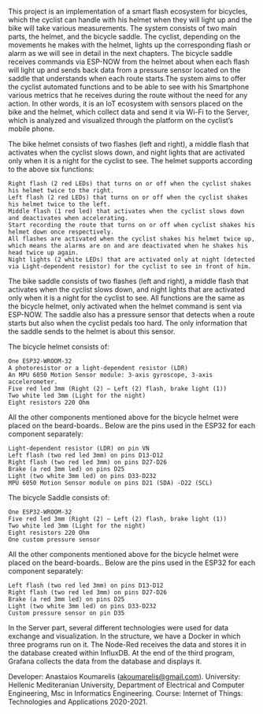 This project is an implementation of a smart flash ecosystem for bicycles, which the cyclist can handle with his helmet when they will light up and the bike will take various measurements. The system consists of two main parts, the helmet, and the bicycle saddle. The cyclist, depending on the movements he makes with the helmet, lights up the corresponding flash or alarm as we will see in detail in the next chapters. The bicycle saddle receives commands via ESP-NOW from the helmet about when each flash will light up and sends back data from a pressure sensor located on the saddle that understands when each route starts.The system aims to offer the cyclist automated functions and to be able to see with his Smartphone various metrics that he receives during the route without the need for any action. In other words, it is an IoT ecosystem with sensors placed on the bike and the helmet, which collect data and send it via Wi-Fi to the Server, which is analyzed and visualized through the platform on the cyclist’s mobile phone.

The bike helmet consists of two flashes (left and right), a middle flash that activates when the cyclist slows down, and night lights that are activated only when it is a night for the cyclist to see. The helmet supports according to the above six functions:

    Right flash (2 red LEDs) that turns on or off when the cyclist shakes his helmet twice to the right.
    Left flash (2 red LEDs) that turns on or off when the cyclist shakes his helmet twice to the left.
    Middle flash (1 red led) that activates when the cyclist slows down and deactivates when accelerating.
    Start recording the route that turns on or off when cyclist shakes his helmet down once respectively.
    All flashes are activated when the cyclist shakes his helmet twice up, which means the alarms are on and are deactivated when he shakes his head twice up again.
    Night lights (2 white LEDs) that are activated only at night (detected via Light-dependent resistor) for the cyclist to see in front of him.
The bike saddle consists of two flashes (left and right), a middle flash that activates when the cyclist slows down, and night lights that are activated only when it is a night for the cyclist to see. All functions are the same as the bicycle helmet, only activated when the helmet command is sent via ESP-NOW. The saddle also has a pressure sensor that detects when a route starts but also when the cyclist pedals too hard. The only information that the saddle sends to the helmet is about this sensor.

The bicycle helmet consists of:

    One ESP32-WROOM-32
    A photoresistor or a light-dependent resistor (LDR)
    An MPU 6050 Motion Sensor module: 3-axis gyroscope, 3-axis accelerometer.
    Five red led 3mm (Right (2) – Left (2) flash, brake light (1))
    Two white led 3mm (Light for the night)
    Eight resistors 220 Ohm
    
All the other components mentioned above for the bicycle helmet were placed on the beard-boards.. Below are the pins used in the ESP32 for each component separately:

    Light-dependent resistor (LDR) on pin VN
    Left flash (two red led 3mm) on pins D13-D12
    Right flash (two red led 3mm) on pins D27-D26
    Brake (a red 3mm led) on pins D25
    Light (two white 3mm led) on pins D33-D232
    MPU 6050 Motion Sensor module on pins D21 (SDA) -D22 (SCL)
 
The bicycle Saddle consists of:

    One ESP32-WROOM-32
    Five red led 3mm (Right (2) – Left (2) flash, brake light (1))
    Two white led 3mm (Light for the night)
    Eight resistors 220 Ohm
    One custom pressure sensor

All the other components mentioned above for the bicycle helmet were placed on the beard-boards.. Below are the pins used in the ESP32 for each component separately:

    Left flash (two red led 3mm) on pins D13-D12
    Right flash (two red led 3mm) on pins D27-D26
    Brake (a red 3mm led) on pins D25
    Light (two white 3mm led) on pins D33-D232
    Custom pressure sensor on pin D35
    
In the Server part, several different technologies were used for data exchange and visualization. In the structure, we have a Docker in which three programs run on it. The Node-Red receives the data and stores it in the database created within InfluxDB. At the end of the third program, Grafana collects the data from the database and displays it.

Developer: Anastaios Koumarelis (akoumarelis@gmail.com).
University: Hellenic Mediteranian University, Department of Electrical and Computer Engineering, Msc in Informatics Engineering.
Course: Internet of Things: Technologies and Applications 2020-2021.
